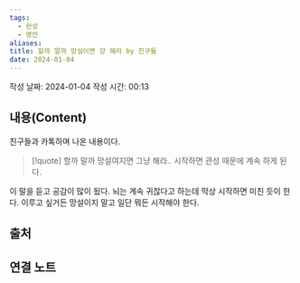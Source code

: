 ```yaml
---
tags:
  - 완성
  - 명언
aliases: 
title: 할까 말까 망설이면 걍 해라 by 친구들
date: 2024-01-04
---
```

작성 날짜: 2024-01-04
작성 시간: 00:13



## 내용(Content)
친구들과 카톡하며 나온 내용이다.

>[!quote]
>할까 말까 망설여지면 그냥 해라.. 시작하면 관성 때문에 계속 하게 된다.

이 말을 듣고 공감이 많이 됬다. 뇌는 계속 귀찮다고 하는데 막상 시작하면 미친 듯이 한다. 이루고 싶거든 망설이지 말고 일단 뭐든 시작해야 한다.
## 출처

## 연결 노트